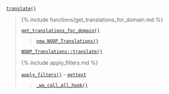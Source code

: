 <p><a href="https://developer.wordpress.org/reference/functions/translate/"><code>translate()</code></a></p>

<blockquote>

{% include functions/get_translations_for_domain.md %}
 
 [`get_translations_for_domain()`](https://developer.wordpress.org/reference/functions/get_translations_for_domain/)
 
> [`new NOOP_Translations()`](https://developer.wordpress.org/reference/classes/noop_translations/)
 
 [`NOOP_Translations::translate()`](https://developer.wordpress.org/reference/classes/noop_translations/translate/)
 
{% include apply_filters.md %}

 [`apply_filters()`](https://developer.wordpress.org/reference/functions/apply_filters/) - [`gettext`](https://developer.wordpress.org/reference/hooks/gettext/)
 
> [`_wp_call_all_hook()`](https://developer.wordpress.org/reference/functions/_wp_call_all_hook/)

</blockquote>
